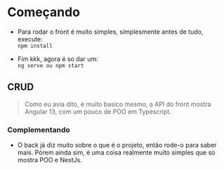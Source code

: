 # Começando
- Para rodar o front é muito simples, simplesmente antes de tudo, execute: <br>
`npm install`

- Fim kkk, agora é so dar um: <br>
`ng serve ou npm start`

## CRUD 
> Como eu avia dito, é muito basico mesmo, a API do front mostra Angular 13, com um pouco de POO em Typescript. 

### Complementando

- O back já diz muito sobre o que é o projeto, então rode-o para saber mais. Pórem ainda sim, é uma coisa realmente muito simples que so mostra POO e NestJs. 